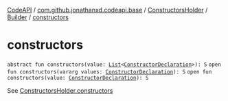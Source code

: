 [CodeAPI](../../../index.md) / [com.github.jonathanxd.codeapi.base](../../index.md) / [ConstructorsHolder](../index.md) / [Builder](index.md) / [constructors](.)

# constructors

`abstract fun constructors(value: `[`List`](https://kotlinlang.org/api/latest/jvm/stdlib/kotlin.collections/-list/index.html)`<`[`ConstructorDeclaration`](../../-constructor-declaration/index.md)`>): S`
`open fun constructors(vararg values: `[`ConstructorDeclaration`](../../-constructor-declaration/index.md)`): S`
`open fun constructors(value: `[`ConstructorDeclaration`](../../-constructor-declaration/index.md)`): S`

See [ConstructorsHolder.constructors](../constructors.md)

